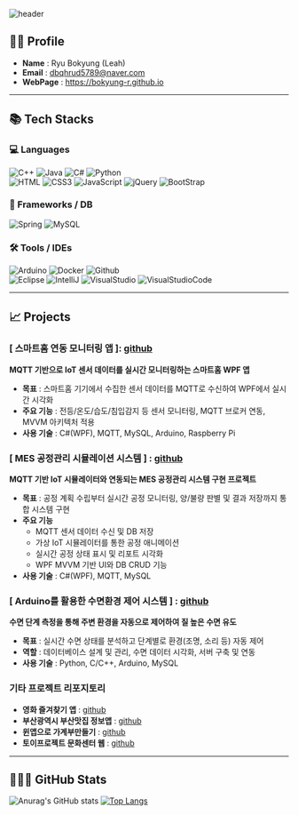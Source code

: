 <!-- Header -->
![header](https://capsule-render.vercel.app/api?type=blur&height=350&color=gradient&text=Ryu's%20Repository&reversal=false&section=header&textBg=false&fontAlign=50&animation=fadeIn&fontColor=3f568b)


## 👩‍💻 Profile
- **Name** : Ryu Bokyung (Leah)
- **Email** : dbqhrud5789@naver.com
- **WebPage** : https://bokyung-r.github.io


---

## 📚 Tech Stacks
<div>

### 💻 Languages
  <!-- languages -->
<img alt="C++" src="https://img.shields.io/badge/C++-F6DB16.svg?&style=for-the-badge&logo=C%2B%2B&logoColor=white"/>
<img alt="Java" src="https://img.shields.io/badge/Java-E34F26.svg?&style=for-the-badge&logo=Java&logoColor=white"/>
<img alt="C#" src="https://img.shields.io/badge/C%23-239120?style=for-the-badge&logo=c-sharp&logoColor=white"/>
<img alt="Python" src="https://img.shields.io/badge/Python-0F91FD.svg?&style=for-the-badge&logo=Python&logoColor=white"/>
<br>
<img alt="HTML" src="https://img.shields.io/badge/HTML-E34F26.svg?&style=for-the-badge&logo=HTML5&logoColor=white"/>
<img alt="CSS3" src="https://img.shields.io/badge/CSS3-FF9933.svg?&style=for-the-badge&logo=CSS3&logoColor=white"/>
<img alt="JavaScript" src="https://img.shields.io/badge/JavaScript-F7DF1E.svg?&style=for-the-badge&logo=JavaScript&logoColor=grey"/>
<img alt="jQuery" src="https://img.shields.io/badge/jQuery-0769AD?style=for-the-badge&logo=jquery&logoColor=white"/>
<img alt="BootStrap" src="https://img.shields.io/badge/Bootstrap-563D7C?style=for-the-badge&logo=bootstrap&logoColor=white"/>

<!--Frameworks/ 라이브러리/ DB -->
### 🧰 Frameworks / DB
<img alt="Spring" src="https://img.shields.io/badge/Spring-6DB33F?style=for-the-badge&logo=spring&logoColor=white"/>
<img alt="MySQL" src="https://img.shields.io/badge/MySQL-00000F?style=for-the-badge&logo=mysql&logoColor=white"/>

  <!-- tools -->
### 🛠 Tools / IDEs
<img alt="Arduino" src="https://img.shields.io/badge/Arduino-00979D?style=for-the-badge&logo=arduino&logoColor=white"/>
<img alt="Docker" src="https://img.shields.io/badge/docker-%230db7ed.svg?style=for-the-badge&logo=docker&logoColor=white"/>
<img alt="Github" src="https://img.shields.io/badge/Github-181717.svg?&style=for-the-badge&logo=Github&logoColor=white"/>
<br>
<img alt="Eclipse" src="https://img.shields.io/badge/Eclipse-2C2255.svg?&style=for-the-badge&logo=Eclipse&logoColor=white"/>
<img alt="IntelliJ" src="https://img.shields.io/badge/IntelliJ_IDEA-000000.svg?style=for-the-badge&logo=intellij-idea&logoColor=white"/>
<img alt="VisualStudio" src="https://img.shields.io/badge/Visual_Studio-5C2D91?style=for-the-badge&logo=visual%20studio&logoColor=white"/>
<img alt="VisualStudioCode" src="https://img.shields.io/badge/Visual_Studio_Code-0078D4?style=for-the-badge&logo=visual%20studio%20code&logoColor=white"/>

<br>
</div>

---

## 📈 Projects

### [ 스마트홈 연동 모니터링 앱 ]: [github](https://github.com/Bokyung-R/IoT-smarthome/tree/main)
  **MQTT 기반으로 IoT 센서 데이터를 실시간 모니터링하는 스마트홈 WPF 앱**
  - **목표** : 스마트홈 기기에서 수집한 센서 데이터를 MQTT로 수신하여 WPF에서 실시간 시각화
  - **주요 기능** : 전등/온도/습도/침입감지 등 센서 모니터링, MQTT 브로커 연동, MVVM 아키텍처 적용
  - **사용 기술** : C#(WPF), MQTT, MySQL, Arduino, Raspberry Pi

### [ MES 공정관리 시뮬레이션 시스템 ] : [github](https://github.com/Bokyung-R/IoT-miniproject-2025/tree/main/miniproject2)
  **MQTT 기반 IoT 시뮬레이터와 연동되는 MES 공정관리 시스템 구현 프로젝트**
  - **목표** : 공정 계획 수립부터 실시간 공정 모니터링, 양/불량 판별 및 결과 저장까지 통합 시스템 구현
  - **주요 기능** 
    - MQTT 센서 데이터 수신 및 DB 저장
    - 가상 IoT 시뮬레이터를 통한 공정 애니메이션
    - 실시간 공정 상태 표시 및 리포트 시각화
    - WPF MVVM 기반 UI와 DB CRUD 기능
  - **사용 기술** : C#(WPF), MQTT, MySQL

### [ Arduino를 활용한 수면환경 제어 시스템 ] : [github](https://github.com/GiveMeJobGroup/2025-IoT-MiniProject)
  **수면 단계 측정을 통해 주변 환경을 자동으로 제어하여 질 높은 수면 유도**
  - **목표** : 실시간 수면 상태를 분석하고 단계별로 환경(조명, 소리 등) 자동 제어
  - **역할** : 데이터베이스 설계 및 관리, 수면 데이터 시각화, 서버 구축 및 연동
  - **사용 기술** : Python, C/C++, Arduino, MySQL

### 기타 프로젝트 리포지토리
- **영화 즐겨찾기 앱** : [github](https://github.com/Bokyung-R/WPF-Moviefinder)
- **부산광역시 부산맛집 정보앱** : [github](https://github.com/Bokyung-R/WPF-Busanfood)
- **윈앱으로 가계부만들기** : [github](https://github.com/Bokyung-R/WinApp_toyproject)
- **토이프로젝트 문화센터 웹** : [github](https://github.com/Bokyung-R/Web-CmunityCenter-Toy)

---

## 👨🏻‍💻 GitHub Stats
![Anurag's GitHub stats](https://github-readme-stats.vercel.app/api?username=Bokyung-R&show_icons=true&theme=radical)
[![Top Langs](https://github-readme-stats.vercel.app/api/top-langs/?username=Bokyung-R&layout=compact)](https://github.com/delay-100/github-readme-stats)

<br><br>
